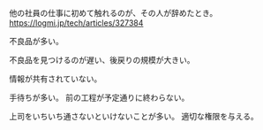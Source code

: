 他の社員の仕事に初めて触れるのが、その人が辞めたとき。
https://logmi.jp/tech/articles/327384

不良品が多い。

不良品を見つけるのが遅い、後戻りの規模が大きい。

情報が共有されていない。

手待ちが多い。
前の工程が予定通りに終わらない。

上司をいちいち通さないといけないことが多い。
適切な権限を与える。
